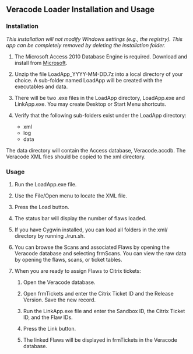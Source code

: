 ## Veracode Loader Installation and Usage
### Installation
*This installation will not modify Windows settings (e.g., the registry). This app can be completely removed by deleting the installation folder.*

1. The Microsoft Access 2010 Database Engine is required. Download and install from [Microsoft](https://www.microsoft.com/en-us/download/details.aspx?id=13255).
	
1. Unzip the file LoadApp_YYYY-MM-DD.7z into a local directory of your choice. A sub-folder named LoadApp will be created with the executables and data. 

1. There will be two .exe files in the LoadApp directory, LoadApp.exe and LinkApp.exe. You may create Desktop or Start Menu shortcuts.

1. Verify that the following sub-folders exist under the LoadApp directory:
	* xml
	* log
	* data

The data directory will contain the Access database, Veracode.accdb. The Veracode XML files should be copied to the xml directory.

### Usage  

1. Run the LoadApp.exe file.

1. Use the File/Open menu to locate the XML file.

1. Press the Load button.

1. The status bar will display the number of flaws loaded.

1. If you have Cygwin installed, you can load all folders in the xml/ directory by running ./run.sh.

1. You can browse the Scans and associated Flaws by opening the Veracode database and selecting frmScans. You can view the raw data by opening the flaws, scans, or ticket tables.

1. When you are ready to assign Flaws to Citrix tickets:
	1. Open the Veracode database.

	1. Open frmTickets and enter the Citrix Ticket ID and the Release Version. Save the new record.

	1. Run the LinkApp.exe file and enter the Sandbox ID, the Citrix Ticket ID, and the Flaw IDs.

	1. Press the Link button.

	1. The linked Flaws will be displayed in frmTickets in the Veracode database.


